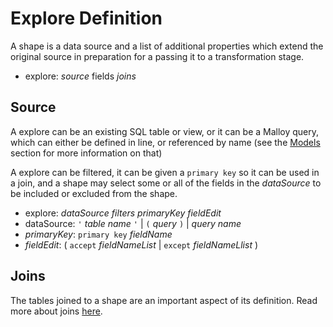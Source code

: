 # Explore Definition

A shape is a data source and a list of additional properties which
extend the original source in preparation for a
passing it to a transformation stage.

* explore: _source_ fields _joins_

## Source

A explore can be an existing SQL table or view, or it can  be
a Malloy query, which can either be defined in line,
or referenced by name (see the [Models](statement.md)
section for more information on that)

A explore can be filtered, it can be given a `primary key` so it can be
used in a join, and a shape may select some or all of the fields in
the _dataSource_ to be included or excluded from the shape.

* explore: _dataSource_ _filters_ _primaryKey_ _fieldEdit_
* dataSource: `'` _table_ _name_ `'` | `(` _query_ `)` | _query_ _name_
* _primaryKey_: `primary key` _fieldName_
* _fieldEdit_: ( `accept` _fieldNameList_ | `except` _fieldNameLlist_ )

## Joins

The tables joined to a shape are an important aspect of its definition. Read more about joins [here](join.md).